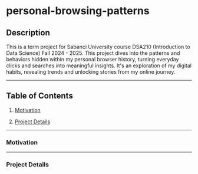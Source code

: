 # personal-browsing-patterns
## Description
This is a term project for Sabanci University course DSA210 (Introduction to Data Science) Fall 2024 - 2025. This project dives into the patterns and behaviors hidden within my personal browser history, turning everyday clicks and searches into meaningful insights. It's an exploration of my digital habits, revealing trends and unlocking stories from my online journey.
***
## Table of Contents
1. [Motivation](#motivation)

2. [Project Details](#project-details)
***
### Motivation
***
### Project Details
